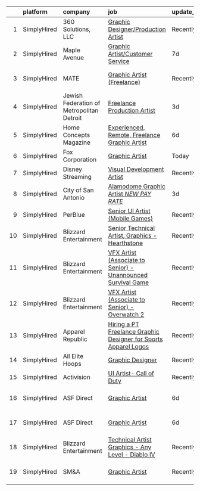 

|    | platform    | company                                   | job                                                                                                                                                                        | update_time   | location                |
|---:|:------------|:------------------------------------------|:---------------------------------------------------------------------------------------------------------------------------------------------------------------------------|:--------------|:------------------------|
|  1 | SimplyHired | 360 Solutions, LLC                        | [Graphic Designer/Production Artist](https://www.simplyhired.com/job/wTKuKhJFue8gAenatIutsqNnn1KWWLvcslbVcB2Shz7OnZLg523oNA?q=graphic+artist)                              | Recently      | Remote                  |
|  2 | SimplyHired | Maple Avenue                              | [Graphic Artist/Customer Service](https://www.simplyhired.com/job/ejbtZtXmttygaKB0_y_BAgNHCX3yMk_S4V8WD_Y1hoNmOhCSVaO-gA?q=graphic+artist)                                 | 7d            | Big Bend, WI            |
|  3 | SimplyHired | MATE                                      | [Graphic Artist (Freelance)](https://www.simplyhired.com/job/0DJnr7H5QPjP6G292Zv43b_Hvi4yNpIFWqN_YMlrhz_btdjNhXFehQ?q=graphic+artist)                                      | Recently      | Los Angeles, CA         |
|  4 | SimplyHired | Jewish Federation of Metropolitan Detroit | [Freelance Production Artist](https://www.simplyhired.com/job/oy2EPBxOZr8Kwk7YgmFRo5PpEU4UOWHDL6NxeFZ3gpm4U2SRn7mh3Q?q=graphic+artist)                                     | 3d            | Remote                  |
|  5 | SimplyHired | Home Concepts Magazine                    | [Experienced, Remote, Freelance Graphic Artist](https://www.simplyhired.com/job/9eyi0zO2D22_BSHw4jTG6LeBimh5DmWyxvhYngWW5FpYlOotFztiXA?q=graphic+artist)                   | 6d            | Remote                  |
|  6 | SimplyHired | Fox Corporation                           | [Graphic Artist](https://www.simplyhired.com/job/KiuXQG7w0XVP2MyMFN7VCoqMwl-zwmwb0McdmUU3FqxDByhRwOAO0Q?q=graphic+artist)                                                  | Today         | Remote                  |
|  7 | SimplyHired | Disney Streaming                          | [Visual Development Artist](https://www.simplyhired.com/job/Ew5oePrC3L48r2anK67es6qmC-OOVvS5pZmsVDFF4DFoj3n_hMpfog?q=graphic+artist)                                       | Recently      | Glendale, CA            |
|  8 | SimplyHired | City of San Antonio                       | [Alamodome Graphic Artist *NEW PAY RATE*](https://www.simplyhired.com/job/76ClYXI6cv945zF1nl_1gK28m-hovcx-2Jwhp34srfTR3b3k3-nDhw?q=graphic+artist)                         | 3d            | San Antonio, TX         |
|  9 | SimplyHired | PerBlue                                   | [Senior UI Artist (Mobile Games)](https://www.simplyhired.com/job/XixEYdVptVmPdppRKZnJazgCoVfq2LuysV-fbM89JcNehcmw4AG6AQ?q=graphic+artist)                                 | Recently      | Madison, WI             |
| 10 | SimplyHired | Blizzard Entertainment                    | [Senior Technical Artist, Graphics - Hearthstone](https://www.simplyhired.com/job/mADtEG9UFZwYBIxAQaDGT5gPBmuMcSKhzKk0nwxmsyJaAumiXkA5TQ?q=graphic+artist)                 | Recently      | Irvine, CA              |
| 11 | SimplyHired | Blizzard Entertainment                    | [VFX Artist (Associate to Senior) - Unannounced Survival Game](https://www.simplyhired.com/job/KkU5POwqBrjQFyVJEXQP2bGke-LdaEoA9ScjlyKSgnVUV0RIk5tdCg?q=graphic+artist)    | Recently      | Irvine, CA              |
| 12 | SimplyHired | Blizzard Entertainment                    | [VFX Artist (Associate to Senior) - Overwatch 2](https://www.simplyhired.com/job/2d70J5UkkZ2YmvlvJfcaEqf0vVFEZwLt57euRMmQlk3Afx_2Q_gYzw?q=graphic+artist)                  | Recently      | Irvine, CA              |
| 13 | SimplyHired | Apparel Republic                          | [Hiring a PT Freelance Graphic Designer for Sports Apparel Logos](https://www.simplyhired.com/job/_11vLc4ayc_PcULzzjkj7S2A7JzXaYc1FzvACVx45CnvXpPAWEtZLQ?q=graphic+artist) | Recently      | Remote                  |
| 14 | SimplyHired | All Elite Hoops                           | [Graphic Designer](https://www.simplyhired.com/job/NlRkUGulrTojrEVgRuaev59aRbb1nD-IxUFXJz0wBXHTHi2uOKZjgA?q=graphic+artist)                                                | Recently      | Remote                  |
| 15 | SimplyHired | Activision                                | [UI Artist- Call of Duty](https://www.simplyhired.com/job/RI3NxY4lrZeAKUHnYT7dSKZkRsmUaw3IkBtOdcPjcpsox_rXvv63gA?q=graphic+artist)                                         | Recently      | Austin, TX              |
| 16 | SimplyHired | ASF Direct                                | [Graphic Artist](https://www.simplyhired.com/job/m96Q6-U5kc_zqqysqtfVH9CtT7ndHIhAQSVGVpSqb9dAr3ACOXiS2Q?q=graphic+artist)                                                  | 6d            | San Antonio, TX         |
| 17 | SimplyHired | ASF Direct                                | [Graphic Artist](https://www.simplyhired.com/job/m96Q6-U5kc_zqqysqtfVH9CtT7ndHIhAQSVGVpSqb9dAr3ACOXiS2Q?q=graphic+artist)                                                  | 6d            | San Antonio, TX         |
| 18 | SimplyHired | Blizzard Entertainment                    | [Technical Artist Graphics - Any Level - Diablo IV](https://www.simplyhired.com/job/0JKV9p2nVJiiJcMZC5GWGisdxWahrkkLJT-WgoRhguE9EaW_vPWqyw?q=graphic+artist)               | Recently      | Irvine, CA              |
| 19 | SimplyHired | SM&A                                      | [Graphic Artist](https://www.simplyhired.com/job/wZ7ClvBKVZgb8s4X9ZIOR6H5S_If71ZeLA3UEokFm__WPNPfugZX-Q?q=graphic+artist)                                                  | Recently      | Dallas, TX +4 locations |